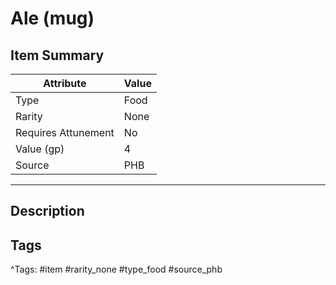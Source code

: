 # Ale (mug)

## Item Summary

| Attribute            | Value                        |
|----------------------|------------------------------|
| Type                 | Food |
| Rarity               | None             |
| Requires Attunement  | No                |
| Value (gp)           | 4    |
| Source               | PHB |

---

## Description



## Tags

^Tags: #item #rarity_none #type_food #source_phb